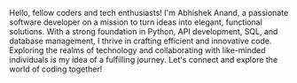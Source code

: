Hello, fellow coders and tech enthusiasts! I'm Abhishek Anand, a passionate software developer on a mission to turn ideas into elegant, functional solutions. With a strong foundation in Python, API development, SQL, and database management, I thrive in crafting efficient and innovative code. Exploring the realms of technology and collaborating with like-minded individuals is my idea of a fulfilling journey. Let's connect and explore the world of coding together! 

<!---
AbhishekAnand9/AbhishekAnand9 is a ✨ special ✨ repository because its `README.md` (this file) appears on your GitHub profile.
You can click the Preview link to take a look at your changes.
--->

